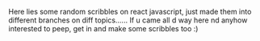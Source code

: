 Here lies some random scribbles on react javascript, just made them into different branches on diff topics......
If u came all d way here nd anyhow interested to peep, get in and make some scribbles too :)
